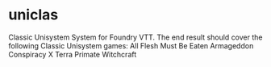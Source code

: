 # uniclas
 Classic Unisystem System for Foundry VTT.
 The end result should cover the following Classic Unisystem games: 
  All Flesh Must Be Eaten
  Armageddon
  Conspiracy X
  Terra Primate
  Witchcraft